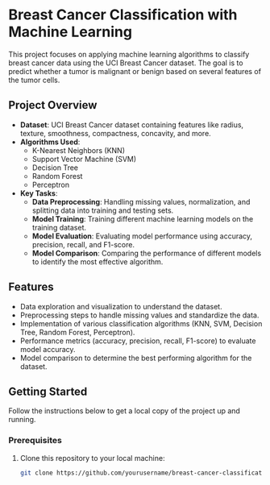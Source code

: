 # Breast Cancer Classification with Machine Learning

This project focuses on applying machine learning algorithms to classify breast cancer data using the UCI Breast Cancer dataset. The goal is to predict whether a tumor is malignant or benign based on several features of the tumor cells.

## Project Overview

- **Dataset**: UCI Breast Cancer dataset containing features like radius, texture, smoothness, compactness, concavity, and more.
- **Algorithms Used**:
  - K-Nearest Neighbors (KNN)
  - Support Vector Machine (SVM)
  - Decision Tree
  - Random Forest
  - Perceptron
- **Key Tasks**:
  - **Data Preprocessing**: Handling missing values, normalization, and splitting data into training and testing sets.
  - **Model Training**: Training different machine learning models on the training dataset.
  - **Model Evaluation**: Evaluating model performance using accuracy, precision, recall, and F1-score.
  - **Model Comparison**: Comparing the performance of different models to identify the most effective algorithm.

## Features

- Data exploration and visualization to understand the dataset.
- Preprocessing steps to handle missing values and standardize the data.
- Implementation of various classification algorithms (KNN, SVM, Decision Tree, Random Forest, Perceptron).
- Performance metrics (accuracy, precision, recall, F1-score) to evaluate model accuracy.
- Model comparison to determine the best performing algorithm for the dataset.

## Getting Started

Follow the instructions below to get a local copy of the project up and running.

### Prerequisites

1. Clone this repository to your local machine:
   ```bash
   git clone https://github.com/yourusername/breast-cancer-classification.git
